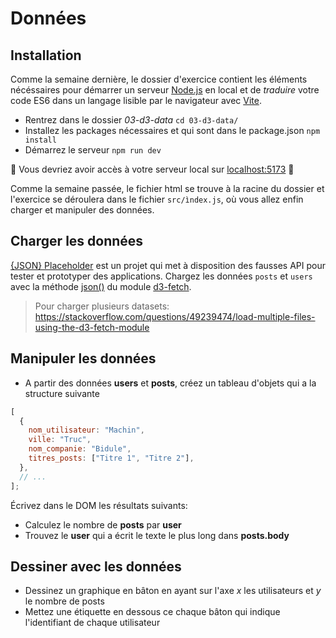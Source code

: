 # Données

## Installation

Comme la semaine dernière, le dossier d'exercice contient les éléments nécéssaires pour démarrer un serveur [Node.js](https://nodejs.org/en/) en local et de _traduire_ votre code ES6 dans un langage lisible par le navigateur avec [Vite](https://vitejs.dev/).

- Rentrez dans le dossier _03-d3-data_ `cd 03-d3-data/`
- Installez les packages nécessaires et qui sont dans le package.json `npm install`
- Démarrez le serveur `npm run dev`

:rocket: Vous devriez avoir accès à votre serveur local sur [localhost:5173](http:localhost:5173) :rocket:

Comme la semaine passée, le fichier html se trouve à la racine du dossier et l'exercice se déroulera dans le fichier `src/ìndex.js`, où vous allez enfin charger et manipuler des données.

## Charger les données

[{JSON} Placeholder](https://jsonplaceholder.typicode.com/) est un projet qui met à disposition des fausses API pour tester et prototyper des applications. Chargez les données `posts` et `users` avec la méthode [json()](https://github.com/d3/d3-fetch#json) du module [d3-fetch](https://github.com/d3/d3-fetch).

> Pour charger plusieurs datasets: https://stackoverflow.com/questions/49239474/load-multiple-files-using-the-d3-fetch-module

## Manipuler les données

- A partir des données **users** et **posts**, créez un tableau d'objets qui a la structure suivante

```js
[
  {
    nom_utilisateur: "Machin",
    ville: "Truc",
    nom_companie: "Bidule",
    titres_posts: ["Titre 1", "Titre 2"],
  },
  // ...
];
```

Écrivez dans le DOM les résultats suivants:

- Calculez le nombre de **posts** par **user**
- Trouvez le **user** qui a écrit le texte le plus long dans **posts.body**

## Dessiner avec les données

- Dessinez un graphique en bâton en ayant sur l'axe _x_ les utilisateurs et _y_ le nombre de posts
- Mettez une étiquette en dessous ce chaque bâton qui indique l'identifiant de chaque utilisateur